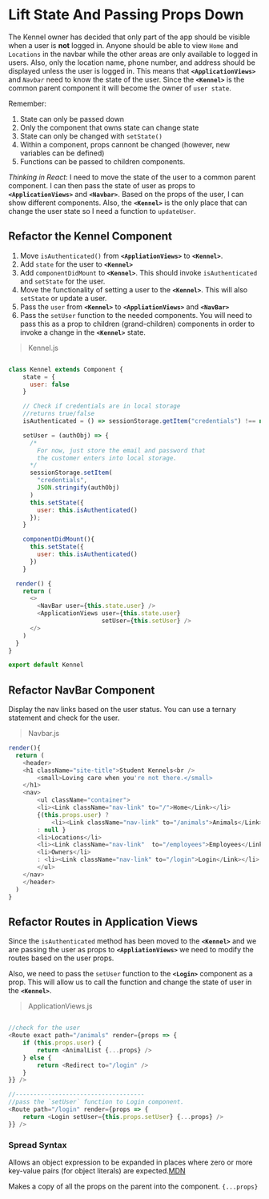# Lift State And Passing Props Down
The Kennel owner has decided that only part of the app should be visible when a user is **not** logged in. Anyone should be able to view `Home` and `Locations` in the navbar while the other areas are only available to logged in users. Also, only the location name, phone number, and address should be displayed unless the user is logged in. This means that **`<ApplicationViews>`** and *`Navbar`* need to know the state of the user. Since the **`<Kennel>`** is the common parent component it will become the owner of `user state`.

Remember:
1. State can only be passed down
1. Only the component that owns state can change state
1. State can only be changed with `setState()`
1. Within a component, props cannont be changed (however, new variables can be defined)
1. Functions can be passed to children components.


*Thinking in React*: I need to move the state of the user to a common parent component. I can then pass the state of user as props to **`<ApplicationViews>`** and **`<Navbar>`**. Based on the props of the user, I can show different components. Also, the **`<Kennel>`** is the only place that can change the user state so I need a function to `updateUser`.

## Refactor the Kennel Component
1. Move `isAuthenticated()` from  **`<AppliationViews>`** to **`<Kennel>`**.
1. Add `state` for the user to **`<Kennel>`**
1. Add `componentDidMount` to **`<Kennel>`**. This should invoke `isAuthenticated` and `setState` for the user.
1. Move the functionality of setting a user to the **`<Kennel>`**. This will also `setState` or update a user.
2. Pass the `user` from **`<Kennel>`** to **`<AppliationViews>`** and **`<NavBar>`**
3. Pass the `setUser` function to the needed components. You will need to pass this as a prop to children (grand-children) components in order to invoke a change in the **`<Kennel>`** state.

>Kennel.js

```js

class Kennel extends Component {
    state = {
      user: false
    }

    // Check if credentials are in local storage
    //returns true/false
    isAuthenticated = () => sessionStorage.getItem("credentials") !== null

    setUser = (authObj) => {
      /*
        For now, just store the email and password that
        the customer enters into local storage.
      */
      sessionStorage.setItem(
        "credentials",
        JSON.stringify(authObj)
      )
      this.setState({
        user: this.isAuthenticated()
      });
    }

    componentDidMount(){
      this.setState({
        user: this.isAuthenticated()
      })
    }

  render() {
    return (
      <>
        <NavBar user={this.state.user} />
        <ApplicationViews user={this.state.user}
                          setUser={this.setUser} />
      </>
    )
  }
}

export default Kennel

```

## Refactor NavBar Component
Display the nav links based on the user status. You can use a ternary statement and check for the user.

>Navbar.js
```js
render(){
  return (
    <header>
    <h1 className="site-title">Student Kennels<br />
        <small>Loving care when you're not there.</small>
    </h1>
    <nav>
        <ul className="container">
        <li><Link className="nav-link" to="/">Home</Link></li>
        {(this.props.user) ?
            <li><Link className="nav-link" to="/animals">Animals</Link></li>
        : null }
        <li>Locations</li>
        <li><Link className="nav-link"  to="/employees">Employees</Link></li>
        <li>Owners</li>
        : <li><Link className="nav-link" to="/login">Login</Link></li>
        </ul>
    </nav>
    </header>
  )
}
```

## Refactor Routes in Application Views
Since the `isAuthenticated` method has been moved to the **`<Kennel>`** and we are passing the user as props to **`<AppliationViews>`** we need to modify the routes based on the user props.

Also, we need to pass the `setUser` function to the **`<Login>`** component as a prop. This will allow us to call the function and change the state of user in the **`<Kennel>`**.


>ApplicationViews.js
```js

//check for the user
<Route exact path="/animals" render={props => {
    if (this.props.user) {
        return <AnimalList {...props} />
    } else {
        return <Redirect to="/login" />
    }
}} />

//------------------------------------
//pass the `setUser` function to Login component.
<Route path="/login" render={props => {
    return <Login setUser={this.props.setUser} {...props} />
}} />
```

### Spread Syntax
Allows an object expression to be expanded in places where zero or more key-value pairs (for object literals) are expected.[MDN](https://developer.mozilla.org/en-US/docs/Web/JavaScript/Reference/Operators/Spread_syntax)

Makes a copy of all the props on the parent into the component.
`{...props}`
